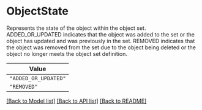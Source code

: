 # ObjectState

Represents the state of the object within the object set. ADDED_OR_UPDATED indicates that the object was 
added to the set or the object has updated and was previously in the set. REMOVED indicates that the object 
was removed from the set due to the object being deleted or the object no longer meets the object set 
definition.


| **Value** |
| --------- |
| `"ADDED_OR_UPDATED"` |
| `"REMOVED"` |


[[Back to Model list]](../../../README.md#models-v2-link) [[Back to API list]](../../../README.md#apis-v2-link) [[Back to README]](../../../README.md)
